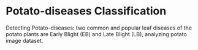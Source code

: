 # Potato-diseases Classification 
Detecting Potato-diseases: two common and popular leaf diseases of the potato plants are Early Blight (EB) and Late Blight (LB), analyzing potato image dataset.
